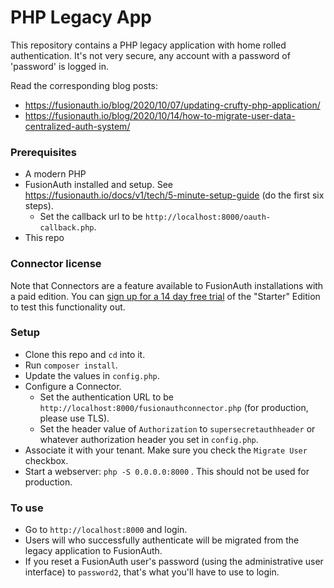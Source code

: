 # PHP Legacy App

This repository contains a PHP legacy application with home rolled authentication. It's not very secure, any account with a password of 'password' is logged in.

Read the corresponding blog posts:

* https://fusionauth.io/blog/2020/10/07/updating-crufty-php-application/
* https://fusionauth.io/blog/2020/10/14/how-to-migrate-user-data-centralized-auth-system/

### Prerequisites

* A modern PHP
* FusionAuth installed and setup. See https://fusionauth.io/docs/v1/tech/5-minute-setup-guide (do the first six steps). 
  * Set the callback url to be `http://localhost:8000/oauth-callback.php`.
* This repo

### Connector license

Note that Connectors are a feature available to FusionAuth installations with a paid edition. You can [sign up for a 14 day free trial](https://fusionauth.io/pricing) of the "Starter" Edition to test this functionality out.

### Setup

* Clone this repo and `cd` into it.
* Run `composer install`.
* Update the values in `config.php`.
* Configure a Connector. 
  * Set the authentication URL to be `http://localhost:8000/fusionauthconnector.php` (for production, please use TLS).
  * Set the header value of `Authorization` to `supersecretauthheader` or whatever authorization header you set in `config.php`.
* Associate it with your tenant. Make sure you check the `Migrate User` checkbox.
* Start a webserver: `php -S 0.0.0.0:8000` . This should not be used for production.

### To use

* Go to `http://localhost:8000` and login. 
* Users will who successfully authenticate will be migrated from the legacy application to FusionAuth.
* If you reset a FusionAuth user's password (using the administrative user interface) to `password2`, that's what you'll have to use to login.
